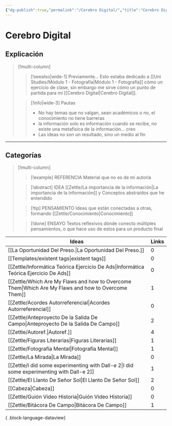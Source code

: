 ```yaml
---
{"dg-publish":true,"permalink":"/Cerebro Digital/","title":"Cerebro Digital","tags":["ZeType/Referencia","ZeType/Idea","ZeType/Pensamiento","ZeType/Ensayo"],"created":"2023-04-21T15:36:09.876-05:00","updated":"2023-09-25T12:40:12.658-05:00"}
---
```



# Cerebro Digital

## Explicación

> [!multi-column]
> 
> > [!seealso|wide-1] Previamente…
> > Esto estaba dedicado a [[Uni Studies/Módulo 1 - Fotografía\|Módulo 1 - Fotografía]] cómo un ejercicio de clase, sin embargo me sirve cómo un punto de partida para mi [[Cerebro Digital\|Cerebro Digital]].
> 
> > [!info|wide-3] Pautas
> > - No hay temas que no valgan, sean académicos o no, el conocimiento no tiene barreras
> > - la información solo es información cuando se recibe, no existe una metafísica de la información… creo 
> > - Las ideas no son un resultado, sino un medio al fin
> 

- - -
## Categorías

> [!multi-column]
> 
> > [!example] REFERENCIA
> > Material que no es de mi autoría
> 
> > [!abstract] IDEA
> > [[Zettle/La importancia de la información\|La importancia de la información]] y Conceptos abstraidos que he entendido
> 
> > [!tip] PENSAMIENTO
> > Ideas que están conectadas a otras, formando [[Zettle/Conocimiento\|Conocimiento]]
> 
> > [!done] ENSAYO
> > Textos reflexivos dónde conecto múltiples pensamientos, o que hace uso de estos para un producto final
> 

| Ideas                                                                                                  | Links |
| ------------------------------------------------------------------------------------------------------ | ----- |
| [[La Oportunidad Del Preso.\|La Oportunidad Del Preso.]]                                            | 0     |
| [[Templates/existent tags\|existent tags]]                                                          | 0     |
| [[Zettle/Informática Teórica Ejercicio De Ads\|Informática Teórica Ejercicio De Ads]]               | 0     |
| [[Zettle/Which Are My Flaws and how to Overcome Them\|Which Are My Flaws and how to Overcome Them]] | 1     |
| [[Zettle/Acordes Autorreferencial\|Acordes Autorreferencial]]                                       | 0     |
| [[Zettle/Anteproyecto De la Salida De Campo\|Anteproyecto De la Salida De Campo]]                   | 2     |
| [[Zettle/Autoref.\|Autoref.]]                                                                       | 4     |
| [[Zettle/Figuras Literarias\|Figuras Literarias]]                                                   | 1     |
| [[Zettle/Fotografía Mental\|Fotografía Mental]]                                                     | 1     |
| [[Zettle/La Mirada\|La Mirada]]                                                                     | 0     |
| [[Zettle/I did some experimenting with Dall-e 2\|I did some experimenting with Dall-e 2]]           | 1     |
| [[Zettle/El Llanto De Señor Sol\|El Llanto De Señor Sol]]                                           | 2     |
| [[Cabeza\|Cabeza]]                                                                                  | 0     |
| [[Zettle/Guión Video Historia\|Guión Video Historia]]                                               | 0     |
| [[Zettle/Bitácora De Campo\|Bitácora De Campo]]                                                     | 1     |

{ .block-language-dataview}


